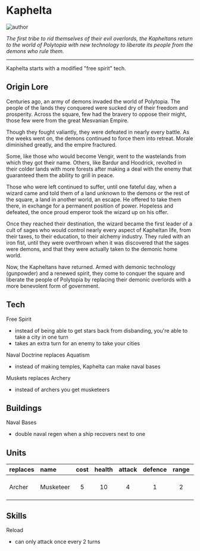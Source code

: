 # Kaphelta

![author](https://img.shields.io/badge/author-Skookgasm%237416-%237289DA)

*The first tribe to rid themselves of their evil overlords, the Kapheltans return to the world of Polytopia with new technology to liberate its people from the demons who rule them.*

---

Kaphelta starts with a modified "free spirit" tech.

## Origin Lore

Centuries ago, an army of demons invaded the world of Polytopia. The people of the lands they conquered were sucked dry of their freedom and prosperity. Across the square, few had the bravery to oppose their might, those few were from the great Mesvanian Empire.

Though they fought valiantly, they were defeated in nearly every battle. As the weeks went on, the demons continued to force them into retreat. Morale diminished greatly, and the empire fractured.

Some, like those who would become Vengir, went to the wastelands from which they got their name. Others, like Bardur and Hoodrick, revolted in their colder lands with more forests after making a deal with the enemy that guaranteed them the ability to grill in peace.

Those who were left continued to suffer, until one fateful day, when a wizard came and told them of a land unknown to the demons or the rest of the square, a land in another world, an escape. He offered to take them there, in exchange for a permanent position of power. Hopeless and defeated, the once proud emperor took the wizard up on his offer.

Once they reached their destination, the wizard became the first leader of a cult of sages who would control nearly every aspect of Kapheltan life, from their taxes, to their education, to their alchemy industry. They ruled with an iron fist, until they were overthrown when it was discovered that the sages were demons, and that they were actually taken to the demonic home world.

Now, the Kapheltans have returned. Armed with demonic technology (gunpowder) and a renewed spirit, they come to conquer the square and liberate the people of Polytopia by replacing their demonic overlords with a more benevolent form of government.

## Tech

Free Spirit
- instead of being able to get stars back from disbanding, you're able to take a city in one turn
- takes an extra turn for an enemy to take your cities

Naval Doctrine replaces Aquatism
- instead of making temples, Kaphelta can make naval bases

Muskets replaces Archery
- instead of archers you get musketeers

## Buildings

Naval Bases
- double naval regen when a ship recovers next to one

## Units

| replaces | name | cost | health | attack | defence | range | movement | skills |
|:---------|:-----|:----:|:------:|:------:|:-------:|:-----:|:--------:|:-------|
| Archer | Musketeer | 5 | 10 | 4 | 1 | 2 | 1 | Dash, Fortify, Reload |

## Skills

Reload
- can only attack once every 2 turns
